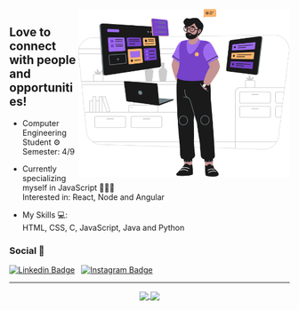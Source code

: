 <img src="Group.png" width="380px" align="right">

<h2>Love to connect with people and opportunities!</h2>

- Computer Engineering Student ⚙️<br>
Semester: 4/9</p>

- Currently specializing myself in JavaScript 👨🏽‍💻 <br>
Interested in: React, Node and Angular <br>

- My Skills 💻:<br>
  HTML, CSS, C, JavaScript, Java and Python
  
 <h3>Social 📱</h3>

[![Linkedin Badge](https://img.shields.io/badge/-LinkedIn-f?style=flat-square&logo=Linkedin&logoColor=ffffff&color=652CC2&link=https://www.linkedin.com/in/gilberto-alves-377414199/)](https://www.linkedin.com/in/guilhermediasbarbosa/) &nbsp;
[![Instagram Badge](https://img.shields.io/badge/-Instagram-6633cc?style=flat-square&logo=Instagram&logoColor=white&color652CC2&link=https://instagram.com/neo.guiz/)](https://instagram.com/neo.guiz/)

<hr>

<p align="center">
  <a href="https://github.com/anuraghazra/github-readme-stats/blob/master/readme.md" target="_blank">
    <img
      align="center"
      height="150"
      src="https://github-readme-stats.vercel.app/api?username=neoguiz&show_icons=true&theme=midnight-purple&include_all_commits=true&count_private=true"
    />
  </a>  
  <a href="https://github.com/anuraghazra/github-readme-stats/blob/master/readme.md">
    <img
      align="center"
      height="150"
      src="https://github-readme-stats.vercel.app/api/top-langs/?username=neoguiz&layout=compact&langs_count=7&theme=midnight-purple"
    />
  </a>
 </p>




<!-- ![Anurag's GitHub stats](https://github-readme-stats.vercel.app/api?username=neoguiz&show_icons=true&theme=midnight-purple&title_color=ffffff)<br>
[![Top Langs](https://github-readme-stats.vercel.app/api/top-langs/?username=neoguiz&layout=compact&theme=midnight-purple)](https://github.com/anuraghazra/github-readme-stats) -->




<!--
**neoguiz/neoguiz** is a ✨ _special_ ✨ repository because its `README.md` (this file) appears on your GitHub profile.

Here are some ideas to get you started:

- 🔭 I’m currently working on ...
- 🌱 I’m currently learning ...
- 👯 I’m looking to collaborate on ...
- 🤔 I’m looking for help with ...
- 💬 Ask me about ...
- 📫 How to reach me: ...
- 😄 Pronouns: ...
- ⚡ Fun fact: ...
-->
